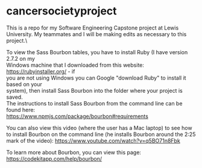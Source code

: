 # cancersocietyproject
This is a repo for my Software Engineering Capstone project at Lewis University.
My teammates and I will be making edits as necessary to this project.\

To view the Sass Bourbon tables, you have to install Ruby (I have version 2.7.2 on my\
Windows machine that I downloaded from this website: https://rubyinstaller.org/ - if\
you are not using Windows you can Google "download Ruby" to install it based on your\
system), then install Sass Bourbon into the folder where your project is saved.\
The instructions to install Sass Bourbon from the command line can be found here:\
https://www.npmjs.com/package/bourbon#requirements

You can also view this video (where the user has a Mac laptop) to see how to install Bourbon on the command line (he installs Bourbon around the 2:25 mark of the video): https://www.youtube.com/watch?v=q5BO71n8Fbk

To learn more about Bourbon, you can view this page: https://codekitapp.com/help/bourbon/